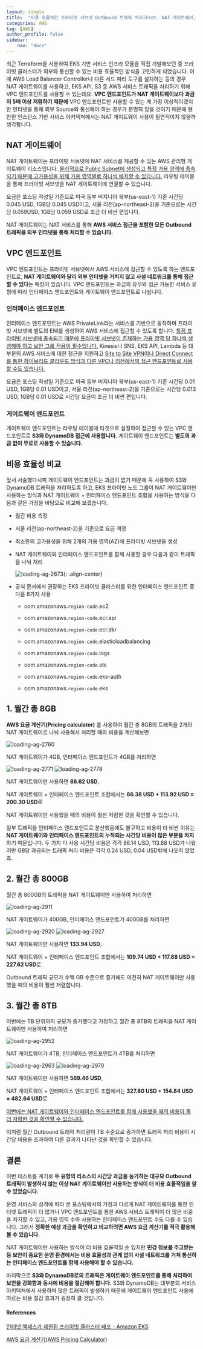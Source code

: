 ```yaml
---
layout: single
title:  "비용 효율적인 프라이빗 서브넷 Outbound 트래픽 처리(Feat. NAT 게이트웨이, VPC 엔드포인트)"
categories: AWS
tag: [AWS]
author_profile: false
sidebar:
    nav: "docs"
---
```


최근 Terraform을 사용하여 EKS 기반 서비스 인프라 모듈을 직접 개발해보던 중 프라이빗 클러스터가 외부와 통신할 수 있는 비용 효율적인 방식을 고민하게 되었습니다. 이 때 AWS Load Balancer Controller나 다른 서드 파티 도구를 설치하는 등의 경우 NAT 게이트웨이를 사용하고, EKS API, S3 등 AWS 서비스 트래픽을 처리하기 위해 VPC 엔드포인트를 사용할 수 있는데요. **VPC 엔드포인트가 NAT 게이트웨이보다 과금이 5배 이상 저렴하기 때문에** VPC 엔드포인트만 사용할 수 있는 게 가장 이상적이겠지만 인터넷을 통해 외부 Source와 통신해야 하는 경우가 분명히 있을 것이기 때문에 웬만한 인스턴스 기반 서비스 아키텍쳐에서는 NAT 게이트웨이 사용이 필연적이지 않을까 생각합니다.

## NAT 게이트웨이

NAT 게이트웨이는 프라이빗 서브넷에 NAT 서비스를 제공할 수 있는 AWS 관리형 게이트웨이 리소스입니다. <u>물리적으로 Public Subnet에 생성되고 특정 가용 영역에 종속되기 때문에 고가용성을 위해 가용 영역별로 하나씩 배치할 수 있습니다.</u> 라우팅 테이블을 통해 프라이빗 서브넷을 NAT 게이트웨이에 연결할 수 있습니다.

요금은 포스팅 작성일 기준으로 미국 동부 버지니아 북부(us-east-1) 기준 시간당 0.045 USD, 1GB당 0.045 USD이고, 서울 리전(ap-northeast-2)을 기준으로는 시간당 0.059USD, 1GB당 0.059 USD로 조금 더 비싼 편입니다.

NAT 게이트웨이는 NAT 서비스를 통해 **AWS 서비스 접근을 포함한 모든 Outbound 트래픽을 외부 인터넷을 통해 처리할 수 있습니다.**

## VPC 엔드포인트

VPC 엔드포인트는 프라이빗 서브넷에서 AWS 서비스에 접근할 수 있도록 하는 엔드포인트로, **NAT 게이트웨이와 달리 외부 인터넷을 거치지 않고 사설 네트워크를 통해 접근할 수 있다**는 특징이 있습니다. VPC 엔드포인트는 과금의 유무와 접근 가능한 서비스 유형에 따라 인터페이스 엔드포인트와 게이트웨이 엔드포인트로 나뉩니다.

### 인터페이스 엔드포인트

인터페이스 엔드포인트는 AWS PrivateLink라는 서비스를 기반으로 동작하며 프라이빗 서브넷에 별도의 ENI를 생성하여 AWS 서비스에 접근할 수 있도록 합니다. <u>특정 프라이빗 서브넷에 종속되기 때문에 프라이빗 서브넷이 존재하는 가용 영역 당 하나씩 생성해야 하고 보안 그룹 적용이 필수입니다.</u> Kinesis나 SNS, EKS API, Lambda 등 대부분의 AWS 서비스에 대한 접근을 지원하고 <u>Site to Site VPN이나 Direct Connect를 통한 하이브리드 클라우드 방식과 다른 VPC나 리전에서의 접근 엔드포인트로 사용할 수도 있습니다.</u>

요금은 포스팅 작성일 기준으로 미국 동부 버지니아 북부(us-east-1) 기준 시간당 0.01 USD, 1GB당 0.01 USD이고, 서울 리전(ap-northeast-2)을 기준으로는 시간당 0.013 USD, 1GB당 0.01 USD로 시간당 요금이 조금 더 비싼 편입니다.

### 게이트웨이 엔드포인트

게이트웨이 엔드포인트는 라우팅 테이블에 타겟으로 설정하여 접근할 수 있는 VPC 엔드포인트로 **S3와 DynamoDB 접근에 사용합니다.** 게이트웨이 엔드포인트는 **별도의 과금 없이 무료로 사용할 수 있습니다.**

## 비용 효율성 비교

앞서 서술했다시피 게이트웨이 엔드포인트는 과금이 없기 때문에 꼭 사용하여 S3와 DynamoDB 트래픽을 처리하도록 하고, EKS 프라이빗 노드 그룹이 NAT 게이트웨이만 사용하는 방식과 NAT 게이트웨이 + 인터페이스 엔드포인트 조합을 사용하는 방식을 다음과 같은 가정을 바탕으로 비교해 보겠습니다.

- 월간 비용 측정

- 서울 리전(ap-northeast-2)을 기준으로 요금 책정

- 최소한의 고가용성을 위해 2개의 가용 영역(AZ)에 프라이빗 서브넷을 생성

- NAT 게이트웨이와 인터페이스 엔드포인트를 함께 사용할 경우 다음과 같이 트래픽을 나눠 처리
  
  <img title="" src="../../images/2025-07-13-eks_nat_enp/523f06708e6263c617f26e22d25a6c6a8fb9ae21.png" alt="loading-ag-2673" data-align="center">{: .align-center}

- 공식 문서에서 권장하는 EKS 프라이빗 클러스터를 위한 인터페이스 엔드포인트 중 다음 8가지 사용
  
  - com.amazonaws.`region-code`.ec2
  
  - com.amazonaws.`region-code`.ecr.api
  
  - com.amazonaws.`region-code`.ecr.dkr
  
  - com.amazonaws.`region-code`.elasticloadbalancing
  
  - com.amazonaws.`region-code`.logs
  
  - com.amazonaws.`region-code`.sts
  
  - com.amazonaws.`region-code`.eks-auth
  
  - com.amazonaws.`region-code`.eks

## 1. 월간 총 8GB

**AWS 요금 계산기(Pricing calculator)** 를 사용하여 월간 총 8GB의 트래픽을 2개의 NAT 게이트웨이로 나눠 사용해서 처리할 때의 비용을 계산해보면

<img title="" src="../../images/2025-07-13-eks_nat_enp/66e518e0dedec8b6a754f030b2dbfecafc2ff68f.png" alt="loading-ag-2760" data-align="center">

NAT 게이트웨이가 4GB, 인터페이스 엔드포인트가 4GB를 처리하면

<img title="" src="../../images/2025-07-13-eks_nat_enp/694b6721910d59fcf9994d96cf8bd7e7885f1f8b.png" alt="loading-ag-2771" data-align="center">

<img title="" src="../../images/2025-07-13-eks_nat_enp/e6012fb778097cdddcf740af0d2581476508909a.png" alt="loading-ag-2778" data-align="center">

NAT 게이트웨이만 사용하면 **86.62 USD**, 

NAT 게이트웨이 + 인터페이스 엔드포인트 조합에서는 **86.38 USD + 113.92 USD = 200.30 USD**로

NAT 게이트웨이만 사용했을 때의 비용이 훨씬 저렴한 것을 확인할 수 있습니다.

일부 트래픽을 인터페이스 엔드포인트로 분산했음에도 불구하고 비용이 더 비싼 이유는 **NAT 게이트웨이와 인터페이스 엔드포인트의 누적되는 시간당 비용이 많은 부분을 차지**하기 때문입니다. 두 가지 다 사용 시간당 비용은 각각 86.14 USD, 113.88 USD가 나왔지만 GB당 과금되는 트래픽 처리 비용은 각각 0.24 USD, 0.04 USD밖에 나오지 않았죠.

## 2. 월간 총 800GB

월간 총 800GB의 트래픽을 NAT 게이트웨이만 사용하여 처리하면

<img title="" src="../../images/2025-07-13-eks_nat_enp/e1173cdb8669d3ea99c287b899c13e9c277412e3.png" alt="loading-ag-2911" data-align="center">

NAT 게이트웨이가 400GB, 인터페이스 엔드포인트가 400GB를 처리하면

<img title="" src="../../images/2025-07-13-eks_nat_enp/f41664df3e71488d8674e95a8ff4f074b4d657e5.png" alt="loading-ag-2920" data-align="center">

<img title="" src="../../images/2025-07-13-eks_nat_enp/e0b74f5e6e0caa83e2ef2c59c64264f4837a4646.png" alt="loading-ag-2927" data-align="center">

NAT 게이트웨이만 사용하면 **133.94 USD**,

NAT 게이트웨이 + 인터페이스 엔드포인트 조합에서는 **109.74 USD + 117.88 USD = 227.62 USD**로

Outbound 트래픽 규모가 수백 GB 수준으로 증가해도 여전히 NAT 게이트웨이만 사용했을 때의 비용이 훨씬 저렴합니다.

## 3. 월간 총 8TB

이번에는 TB 단위까지 규모가 증가했다고 가정하고 월간 총 8TB의 트래픽을 NAT 게이트웨이만 사용하여 처리하면

<img title="" src="../../images/2025-07-13-eks_nat_enp/dbf9932cc13ba93754e018c856e64e77c4fa5589.png" alt="loading-ag-2952" data-align="center">

NAT 게이트웨이가 4TB, 인터페이스 엔드포인트가 4TB를 처리하면

<img title="" src="../../images/2025-07-13-eks_nat_enp/a9581537917802c6b37759dc6a771c3826e5cb54.png" alt="loading-ag-2963" data-align="center">

<img title="" src="../../images/2025-07-13-eks_nat_enp/618f83bb5df65d74e2da2f1041c54d74ad461b0e.png" alt="loading-ag-2970" data-align="center">

NAT 게이트웨이만 사용하면 **569.46 USD**,

NAT 게이트웨이 + 인터페이스 엔드포인트 조합에서는 **327.80 USD + 154.84 USD = 482.64 USD**로

<u>이번에는 NAT 게이트웨이와 인터페이스 엔드포인트를 함께 사용했을 때의 비용이 좀 더 저렴한 것을 확인할 수 있습니다.</u>

이처럼 월간 Outbound 트래픽 처리량이 TB 수준으로 증가하면 트래픽 처리 비용이 시간당 비용을 초과하여 다른 결과가 나타난 것을 확인할 수 있습니다.

## 결론

이번 테스트를 계기로 **두 유형의 리소스의 시간당 과금을 능가하는 대규모 Outbound 트래픽이 발생하지 않는 이상 NAT 게이트웨이만 사용하는 방식이 더 비용 효율적임을 알 수 있었습니다.** 

운영 서비스의 성격에 따라 본 포스팅에서의 가정과 다르게 NAT 게이트웨이를 통한 인터넷 트래픽이 더 많거나 VPC 엔드포인트를 통한 AWS 서비스 트래픽이 더 많은 비중을 차지할 수 있고, 가용 영역 수와 사용하는 인터페이스 엔드포인트 수도 다를 수 있습니다. 그래서 **정확한 예상 과금을 확인하고 비교하려면 AWS 요금 계산기를 적극 활용해볼 수 있습니다.**

NAT 게이트웨이만 사용하는 방식이 더 비용 효율적일 순 있지만 **민감 정보를 주고받는 등 보안이 중요한 운영 환경에서는 비용 효율성과 관계 없이 사설 네트워크를 거쳐 통신하는 인터페이스 엔드포인트를 함께 사용해야 할 수 있습니다.**

마지막으로 **S3와 DynamoDB로의 트래픽은 게이트웨이 엔드포인트를 통해 처리하여 보안을 강화함과 동시에 비용을 절감해야 합니다.** S3와 DynamoDB는 대부분의 서비스 아키텍쳐에서 사용하며 많은 트래픽이 발생하기 때문에 게이트웨이 엔드포인트 사용에 따르는 비용 절감 효과가 굉장히 클 것입니다.

#### References

[인터넷 액세스가 제한된 프라이빗 클러스터 배포 - Amazon EKS](https://docs.aws.amazon.com/ko_kr/eks/latest/userguide/private-clusters.html)

[AWS 요금 계산기(AWS Pricing Calculator)](https://calculator.aws/#/)
